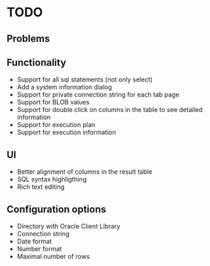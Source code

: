 # TODO

## Problems

## Functionality
- Support for all sql statements (not only select)
- Add a system information dialog
- Support for private connection string for each tab page
- Support for BLOB values
- Support for double click on columns in the table to see detailed information
- Support for execution plan
- Support for execution information

## UI
- Better alignment of columns in the result table
- SQL syntax highligthing
- Rich text editing

## Configuration options
- Directory with Oracle Client Library
- Connection string
- Date format
- Number format
- Maximal number of rows
